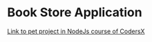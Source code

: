 # Book Store Application

[Link to pet project in NodeJs course of CodersX](https://book-store-binh.herokuapp.com/)
